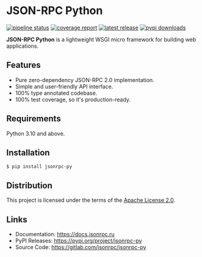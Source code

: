JSON-RPC Python
===============
[![pipeline status][pipeline]][homepage]
[![coverage report][coverage]][homepage]
[![latest release][version]][pypi]
[![pypi downloads][downloads]][pypi]

**JSON-RPC Python** is a lightweight WSGI micro framework for building web applications.

Features
--------
  * Pure zero-dependency JSON-RPC 2.0 implementation.
  * Simple and user-friendly API interface.
  * 100% type annotated codebase.
  * 100% test coverage, so it's production-ready.

Requirements
------------
Python 3.10 and above.

Installation
------------
```
$ pip install jsonrpc-py
```

Distribution
------------
This project is licensed under the terms of the [Apache License 2.0](LICENSE).

Links
-----
  * Documentation: <https://docs.jsonrpc.ru>
  * PyPI Releases: <https://pypi.org/project/jsonrpc-py>
  * Source Code: <https://gitlab.com/jsonrpc/jsonrpc-py>

[homepage]: <https://gitlab.com/jsonrpc/jsonrpc-py>
[pipeline]: <https://img.shields.io/gitlab/pipeline-status/jsonrpc/jsonrpc-py?branch=development&logo=gitlab&style=flat-square>
[coverage]: <https://img.shields.io/gitlab/coverage/jsonrpc/jsonrpc-py/development?logo=gitlab&style=flat-square>
[pypi]: <https://pypi.org/project/jsonrpc-py>
[version]: <https://img.shields.io/pypi/v/jsonrpc-py?color=steelblue&logo=python&logoColor=steelblue&style=flat-square>
[downloads]: <https://img.shields.io/pypi/dm/jsonrpc-py?color=steelblue&logo=python&logoColor=steelblue&style=flat-square>
